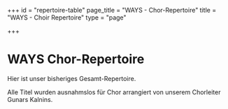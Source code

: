 +++
id = "repertoire-table"
page_title = "WAYS - Chor-Repertoire"
title = "WAYS - Choir Repertoire"
type = "page"

+++
# WAYS Chor-Repertoire

Hier ist unser bisheriges Gesamt-Repertoire.

Alle Titel wurden ausnahmslos für Chor arrangiert von unserem Chorleiter Gunars Kalnins.